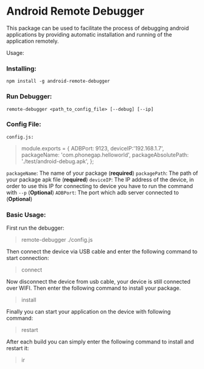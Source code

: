 # Android Remote Debugger

This package can be used to facilitate the process of debugging android applications by providing automatic installation and running of the application remotely.

Usage:

### Installing:

`npm install -g android-remote-debugger`

### Run Debugger:

`remote-debugger <path_to_config_file> [--debug] [--ip]`

### Config File:
`config.js:`

> module.exports =
> {
>    ADBPort: 9123,
>    deviceIP:'192.168.1.7',
>    packageName: 'com.phonegap.helloworld',
>    packageAbsolutePath: './test/android-debug.apk',
> };

`packageName`: The name of your package (**required**)
`packagePath`: The path of your package apk file (**required**)
`deviceIP`: The IP address of the device, in order to use this IP for connecting to device you have to run the command with `--p` (**Optional**)
`ADBPort`: The port which adb server connected to (**Optional**)

### Basic Usage:

First run the debugger:
> remote-debugger ./config.js

Then connect the device via USB cable and enter the following command to start connection:
> connect

Now disconnect the device from usb cable, your device is still connected over WIFI. Then enter the following command to install your package.

> install

Finally you can start your application on the device with following command:

> restart

After each build you can simply enter the following command to install and restart it:
> ir
